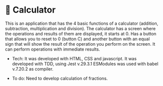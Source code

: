 # 🧮 Calculator

This is an application that has the 4 basic functions of a calculator (addition, subtraction, multiplication and division).
The calculator has a screen where the operations and results of them are displayed, it starts at 0.
Has a button that allows you to reset to 0 (button C) and another button with an equal sign that will show the result of the operation you perform on the screen.
It can perform operations with immediate results.

- Tech:
  It was developed with HTML, CSS and javascript.
  It was developed with TDD, using Jest v.29.3.1
  ESModules was used with babel v.7.20.2 as compiler.

- To do:
  Need to develop calculation of fractions.
